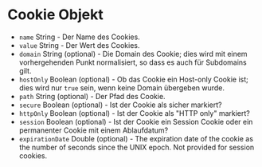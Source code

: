# Cookie Objekt

* `name` String - Der Name des Cookies.
* `value` String - Der Wert des Cookies.
* `domain` String (optional) - Die Domain des Cookie; dies wird mit einem vorhergehenden Punkt normalisiert, so dass es auch für Subdomains gilt.
* `hostOnly` Boolean (optional) - Ob das Cookie ein Host-only Cookie ist; dies wird nur `true` sein, wenn keine Domain übergeben wurde.
* `path` String (optional) - Der Pfad des Cookie.
* `secure` Boolean (optional) - Ist der Cookie als sicher markiert?
* `httpOnly` Boolean (optional) - Ist der Cookie als "HTTP only" markiert?
* `session` Boolean (optional) - Ist der Cookie ein Session Cookie oder ein permanenter Cookie mit einem Ablaufdatum?
* `expirationDate` Double (optional) - The expiration date of the cookie as the number of seconds since the UNIX epoch. Not provided for session cookies.
